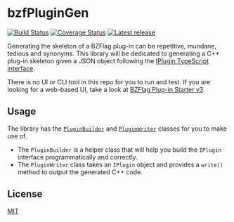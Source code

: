 # bzfPluginGen

[![Build Status](https://travis-ci.com/allejo/bzfPluginGen.svg?branch=master)](https://travis-ci.com/allejo/bzfPluginGen)
[![Coverage Status](https://coveralls.io/repos/github/allejo/bzfPluginGen/badge.svg?branch=master)](https://coveralls.io/github/allejo/bzfPluginGen?branch=master)
[![Latest release](https://img.shields.io/github/v/release/allejo/bzfPluginGen?include_prereleases)](https://github.com/allejo/bzfPluginGen/releases/latest)

Generating the skeleton of a BZFlag plug-in can be repetitive, mundane, tedious and synonyms. This library will be dedicated to generating a C++ plug-in skeleton given a JSON object following the [IPlugin TypeScript interface](./src/IPlugin.ts).

There is no UI or CLI tool in this repo for you to run and test. If you are looking for a web-based UI, take a look at [BZFlag Plug-in Starter v3](https://github.com/allejo/bzflagPluginStarter3).

## Usage

The library has the [`PluginBuilder`](./src/PluginBuilder.ts) and [`PluginWriter`](./src/PluginWriter.ts) classes for you to make use of.

- The `PluginBuilder` is a helper class that will help you build the `IPlugin` interface programmatically and correctly.
- The `PluginWriter` class takes an `IPlugin` object and provides a `write()` method to output the generated C++ code.

## License

[MIT](./LICENSE.md)
